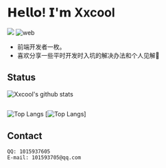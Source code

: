 # 𝗛𝗲𝗹𝗹𝗼! 𝗜'𝗺 Xxcool
[![](https://img.shields.io/badge/-@Xxcool-%23181717?style=flat-square&logo=github)](https://github.com/Xxcool)
![web](https://img.shields.io/badge/-web-%232c3e50?style=flat-square&logo=WEB)

- 前端开发者一枚。
- 喜欢分享一些平时开发时入坑的解决办法和个人见解🧐

## Status

![Xxcool's github stats](https://github-readme-stats.vercel.app/api?username=Xxcool&show_icons=true&theme=algolia)

##
![Top Langs](https://github-readme-stats.vercel.app/api/top-langs/?username=Xxcool&layout=compact&theme=algolia)
[![Top Langs](https://github-readme-stats.vercel.app/api/top-langs/?username=Xxcool&theme=algolia&hide=javascript,html)]

## Contact

	QQ: 1015937605
	E-mail: 101593705@qq.com
